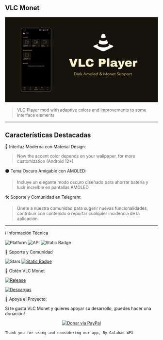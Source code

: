 ## VLC Monet
![alt text](https://raw.githubusercontent.com/WaifuPX-DG/VLC-Monet/refs/heads/main/App/Resources/vlc_latest.png)

> VLC Player mod with adaptive colors and improvements to some interface elements 
----
## Características Destacadas
🎨 Interfaz Moderna con Material Design:
> Now the accent color depends on your wallpaper, for more customization (Android 12+)

⚫ Tema Oscuro Amigable con AMOLED:
> Incluye un elegante modo oscuro diseñado para ahorrar batería y lucir increíble en pantallas AMOLED.

🛠️ Soporte y Comunidad en Telegram:
> Únete a nuestra comunidad para sugerir nuevas funcionalidades, contribuir con contenido o reportar cualquier incidencia de la aplicación.

----

ℹ️ Información Técnica

![Platform](https://img.shields.io/badge/android-platform?style=for-the-badge&label=platform&labelColor=%23212121&color=3DDC84)
![API](https://img.shields.io/badge/31%2B-dg?style=for-the-badge&logo=android&logoColor=%233DDC84&label=API&labelColor=%23212121&color=%233DDC84&link=t.me%2Fwaifupx_official)
![Static Badge](https://img.shields.io/badge/3-gg?style=for-the-badge&logo=materialdesign&logoColor=Ffffff&label=Material%20Design&labelColor=%23526CFE&color=%23526CFE)



🌟 Soporte y Comunidad

![Stars](https://img.shields.io/github/stars/WaifuPX-DG/VLC-Monet?style=for-the-badge&logoColor=%23FF0069&labelColor=%23FF9E0F&color=212121)
[![Static Badge](https://img.shields.io/badge/Telegram-channel-gg?style=for-the-badge&logo=Telegram&logoColor=Ffffff&labelColor=%2326A5E4&color=212121)](https://t.me/waifupx_official)

📲 Obtén VLC Monet

[![Release](https://img.shields.io/github/v/release/WaifuPX-DG/VLC-Monet?display_name=tag&style=for-the-badge&logo=github&labelColor=21262d&color=1f6feb)](https://github.com/WaifuPX-DG/VLC-Monet/releases/latest)

[![Descargas](https://img.shields.io/github/downloads/WaifuPX-DG/VLC-Monet/total?style=for-the-badge&labelColor=%23512BD4&color=212121)](https://github.com/WaifuPX-DG/VLC-Monet/releases)

 
💖 Apoya el Proyecto:

Si te gusta VLC Monet y quieres apoyar su desarrollo, ¡puedes hacer una donación!
<p align="center">

<a href="https://paypal.me/WaifuPX">
<img src="https://github.com/aha999/DonateButtons/blob/1371730702589476cbd31790685ded66857a1f08/Paypal.png" width="175" alt="Donar vía PayPal">
</a>

```Thank you for using and considering our app, By Galahad WPX```
</p>
 
